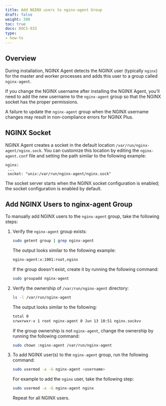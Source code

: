 ```yaml
---
title: Add NGINX users to nginx-agent Group
draft: false
weight: 300
toc: true
docs: DOCS-933
type:
- how-to
---
```



## Overview

During installation, NGINX Agent detects the NGINX user (typically `nginx`) for the master and worker processes and adds this user to a group called `nginx-agent`.

If you change the NGINX username after installing the NGINX Agent, you'll need to add the new username to the `nginx-agent` group so that the NGINX socket has the proper permissions.

A failure to update the `nginx-agent` group when the NGINX username changes may result in non-compliance errors for NGINX Plus.


## NGINX Socket

NGINX Agent creates a socket in the default location `/var/run/nginx-agent/nginx.sock`. You can customize this location by editing the `nginx-agent.conf` file and setting the path similar to the following example:

```nginx configuration
nginx:
 ...
 socket: "unix:/var/run/nginx-agent/nginx.sock"
```

The socket server starts when the NGINX socket configuration is enabled; the socket configuration is enabled by default.


## Add NGINX Users to nginx-agent Group

To manually add NGINX users to the `nginx-agent` group, take the following steps:

1. Verify the `nginx-agent` group exists:

    ```bash
    sudo getent group | grep nginx-agent
    ```

    The output looks similar to the following example:

    ```bash
    nginx-agent:x:1001:root,nginx
    ```

    If the group doesn't exist, create it by running the following command:

    ```bash
    sudo groupadd nginx-agent
    ```

2. Verify the ownership of `/var/run/nginx-agent` directory:

    ```bash
    ls -l /var/run/nginx-agent
    ```

    The output looks similar to the following:

    ```bash
    total 0
    srwxrwxr-x 1 root nginx-agent 0 Jun 13 10:51 nginx.sockvv
    ```

    If the group ownership is not `nginx-agent`, change the ownership by running the following command:

    ```bash
    sudo chown :nginx-agent /var/run/nginx-agent
    ```

3. To add NGINX user(s) to the `nginx-agent` group, run the following command:

    ```bash
    sudo usermod -a -G nginx-agent <username>
    ```

    For example to add the `nginx` user, take the following step:

    ```bash
    sudo usermod -a -G nginx-agent nginx
    ```

    Repeat for all NGINX users.
